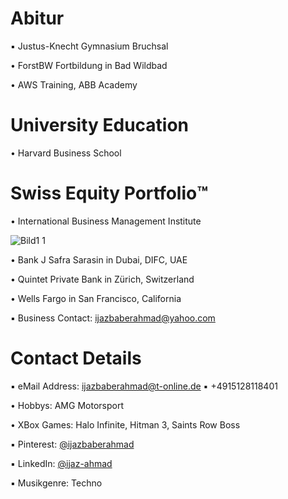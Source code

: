 # Abitur

▪︎ Justus-Knecht Gymnasium Bruchsal

• ForstBW Fortbildung in Bad Wildbad

• AWS Training, ABB Academy

# University Education

• Harvard Business School

# Swiss Equity Portfolio™️

• International Business Management Institute

![Bild1 1](https://user-images.githubusercontent.com/95079463/173062915-61d28cb7-3aa7-4236-8c58-55eb180333d0.png)

• Bank J Safra Sarasin in Dubai, DIFC, UAE

• Quintet Private Bank in Zürich, Switzerland

• Wells Fargo in San Francisco, California

▪︎ Business Contact: ijazbaberahmad@yahoo.com 



# Contact Details 

▪︎ eMail Address: ijazbaberahmad@t-online.de ▪︎ +4915128118401 

• Hobbys: AMG Motorsport

• XBox Games: Halo Infinite, Hitman 3, Saints Row Boss

▪︎ Pinterest: [@ijazbaberahmad](https://www.pinterest.de/ijazbaberahmad/)

▪︎ LinkedIn: [@ijaz-ahmad](https://www.linkedin.com/in/ijaz-ahmad-69677b13a/)

▪︎ Musikgenre: Techno



